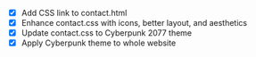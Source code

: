 - [x] Add CSS link to contact.html
- [x] Enhance contact.css with icons, better layout, and aesthetics
- [x] Update contact.css to Cyberpunk 2077 theme
- [x] Apply Cyberpunk theme to whole website
